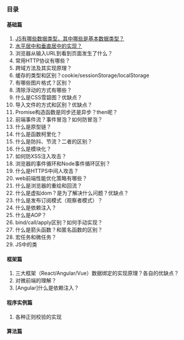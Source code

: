 ### 目录


#### 基础篇

1. [JS有哪些数据类型，其中哪些是基本数据类型？](./answers/202108/JS数据类型.md)
2. [水平居中和垂直居中的实现？]((./answers/202108/居中.md))
3. 浏览器从输入URL到看到页面发生了什么？
4. 常用HTTP协议有哪些？
5. 跨域方法及其实现原理？
6. 缓存的类型和区别？cookie/sessionStorage/localStorage
7. 有哪些图片格式？区别？
8. 清除浮动的方式有哪些？
9. 什么是CSS雪碧图？优缺点？
10. 导入文件的方式和区别？优缺点？
11. Promise构造函数是同步还是异步？then呢？
12. 前端事件流？事件冒泡？如何防冒泡？
13. 什么是原型链？
14. 什么是函数柯里化？
15. 什么是防抖、节流？二者的区别？
16. 什么是模块化？
17. 如何防XSS注入攻击？
18. 浏览器的事件循环和Node事件循环区别？
19. 什么是HTTPS中间人攻击？
20. web前端性能优化策略有哪些？
21. 什么是浏览器的重绘和回流？
22. 什么是虚拟dom？是为了解决什么问题？优缺点？
23. 什么是发布订阅模式（观察者模式）？
24. 什么是依赖注入？
25. 什么是AOP？
26. bind/call/apply区别？如何手动实现？
27. 什么是箭头函数？和匿名函数的区别？
28. 宏任务和微任务？
29. JS中的类

#### 框架篇
1. 三大框架（React/Angular/Vue）数据绑定的实现原理？各自的优缺点？
2. 对微前端的理解？
3. [Angular]什么是依赖注入？


#### 程序实例篇
1. 各种正则校验的实现

#### 算法篇